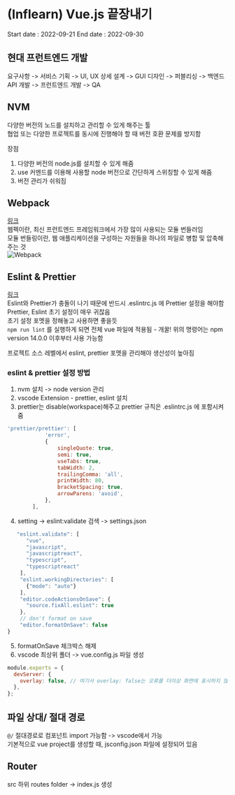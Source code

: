 # (Inflearn) Vue.js 끝장내기

Start date : 2022-09-21
End date : 2022-09-30

## 현대 프런트엔드 개발

요구사항 -> 서비스 기획 -> UI, UX 상세 설계 -> GUI 디자인 -> 퍼블리싱 -> 백엔드 API 개발 -> 프런트엔드 개발 -> QA

## NVM

다양한 버전의 노드를 설치하고 관리할 수 있게 해주는 툴  
협업 또는 다양한 프로젝트를 동시에 진행해야 할 때 버전 호환 문제를 방지함

장점

1. 다양한 버전의 node.js를 설치할 수 있게 해줌
2. use 커멘드를 이용해 사용할 node 버전으로 간단하게 스위칭할 수 있게 해줌
3. 버전 관리가 쉬워짐

## Webpack

[링크](https://joshua1988.github.io/webpack-guide/)  
웹펙이란, 최신 프런트엔드 프레임워크에서 가장 많이 사용되는 모듈 번들러임  
모듈 번들링이란, 웹 애플리케이션을 구성하는 자원들을 하나의 파일로 병합 및 압축해주는 것  
![Webpack](https://joshua1988.github.io/webpack-guide/assets/img/webpack-bundling.e79747a1.png)

## Eslint & Prettier

[링크](https://joshua1988.github.io/web-development/vuejs/boost-productivity/)  
Eslint와 Prettier가 충돌이 나기 때문에 반드시 .eslintrc.js 에 Prettier 설정을 해야함
Prettier, Eslint 초기 설정이 매우 귀찮음  
초기 설정 포멧을 정해놓고 사용하면 좋을듯  
`npm run lint` 를 실행하게 되면 전체 vue 파일에 적용됨 - 개꿀! 
위의 명령어는 npm version 14.0.0 이후부터 사용 가능함 

프로젝트 소스 레벨에서 eslint, prettier 포멧을 관리해야 생산성이 높아짐  

### eslint & prettier 설정 방법
1. nvm 설치 -> node version 관리
2. vscode Extension - prettier, eslint 설치
3. prettier는 disable(workspace)해주고 prettier 규칙은 .eslintrc.js 에 포함시켜줌
```javascript
'prettier/prettier': [
			'error',
			{
				singleQuote: true,
				semi: true,
				useTabs: true,
				tabWidth: 2,
				trailingComma: 'all',
				printWidth: 80,
				bracketSpacing: true,
				arrowParens: 'avoid',
			},
		],
```
4. setting -> eslint:validate 검색 -> settings.json 
```javascript
   "eslint.validate": [   
      "vue",
      "javascript",
      "javascriptreact",
      "typescript",
      "typescriptreact"
    ],
    "eslint.workingDirectories": [
      {"mode": "auto"}
    ],
    "editor.codeActionsOnSave": {
      "source.fixAll.eslint": true
    },
    // don't format on save
    "editor.formatOnSave": false
}
```
5. formatOnSave 체크박스 해제 
6. vscode 최상위 폴더 -> vue.config.js 파일 생성
```javascript
module.exports = {
  devServer: {
    overlay: false, // 여기서 overlay: false는 오류를 더이상 화면에 표시하지 않겠다는 말임.
  },
};
```

## 파일 상대/ 절대 경로
`@/` 절대경로로 컴포넌트 import 가능함 -> vscode에서 가능  
기본적으로 vue project를 생성할 때, jsconfig.json 파일에 설정되어 있음 

## Router

src 하위 routes folder -> index.js 생성  
